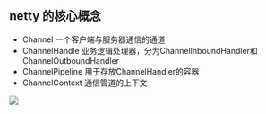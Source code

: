 ## netty 的核心概念
- Channel 一个客户端与服务器通信的通道
- ChannelHandle 业务逻辑处理器，分为ChannelInboundHandler和ChannelOutboundHandler
- ChannelPipeline 用于存放ChannelHandler的容器
- ChannelContext 通信管道的上下文

![](https://riverluooo.oss-cn-beijing.aliyuncs.com/img/20181116173618.png)
